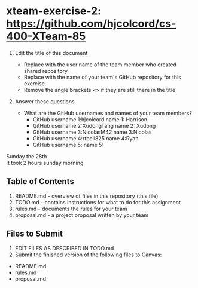 # xteam-exercise-2: https://github.com/hjcolcord/cs-400-XTeam-85

1. Edit the title of this document
   * Replace <UserName> with the user name of the team member who created shared repository
   * Replace <GitHubRepositoryName> with the name of your team's GitHub repository for this exercise.
   * Remove the angle brackets <> if they are still there in the title

2. Answer these questions
   * What are the GitHub usernames and names of your team members?
       * GitHub username 1:hjcolcord       name 1: Harrison
       * GitHub username 2:XudongTang       name 2: Xudong
       * GitHub username 3:NicolasM42       name 3:Nicolas
       * GitHub username 4:rtbell825       name 4:Ryan
       * GitHub username 5:       name 5:
   
 Sunday the 28th  
 It took 2 hours sunday morning

## Table of Contents

1. README.md - overview of files in this repository (this file)
2. TODO.md - contains instructions for what to do for this assignment
3. rules.md - documents the rules for your team
4. proposal.md - a project proposal written by your team

## Files to Submit

1. EDIT FILES AS DESCRIBED IN TODO.md
2. Submit the finished version of the following files to Canvas:

* README.md
* rules.md
* proposal.md
